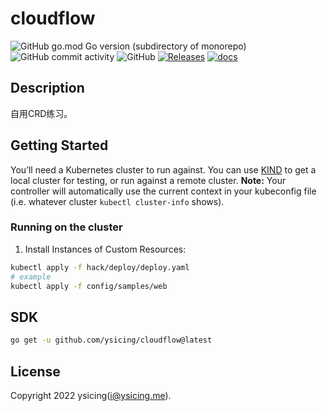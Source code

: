 # cloudflow

![GitHub go.mod Go version (subdirectory of monorepo)](https://img.shields.io/github/go-mod/go-version/ysicing/cloudflow?filename=go.mod&style=flat-square)
![GitHub commit activity](https://img.shields.io/github/commit-activity/w/ysicing/cloudflow?style=flat-square)
![GitHub](https://img.shields.io/badge/license-AGPL-blue)
[![Releases](https://img.shields.io/github/release-pre/ysicing/cloudflow.svg)](https://github.com/ysicing/cloudflow/releases)
[![docs](https://img.shields.io/badge/docs-done-green)](https://blog.ysicing.net/)

## Description

自用CRD练习。

## Getting Started

You’ll need a Kubernetes cluster to run against. You can use [KIND](https://sigs.k8s.io/kind) to get a local cluster for testing, or run against a remote cluster.
**Note:** Your controller will automatically use the current context in your kubeconfig file (i.e. whatever cluster `kubectl cluster-info` shows).

### Running on the cluster

1. Install Instances of Custom Resources:

```sh
kubectl apply -f hack/deploy/deploy.yaml
# example
kubectl apply -f config/samples/web
```

## SDK

```bash
go get -u github.com/ysicing/cloudflow@latest
```

## License

Copyright 2022 ysicing(i@ysicing.me).
